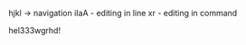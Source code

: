 hjkl -> navigation
iIaA - editing in line
xr - editing in command

hel333wgrhd! 































